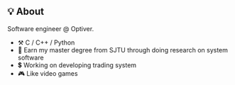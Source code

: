 ## 💡 About

Software engineer @ Optiver.

- ⚒️ C / C++ / Python
- 🔭 Earn my master degree from SJTU through doing research on system software
- 💲 Working on developing trading system
- :video_game: Like video games
